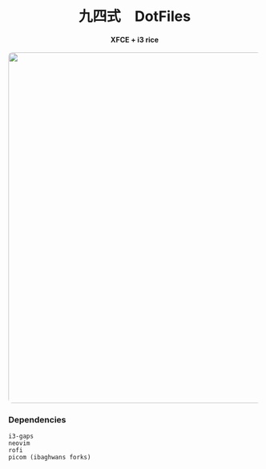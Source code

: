   <h1 align="center">
	  九四式　DotFiles
  <br>
  </h1>

  <h4 align ="center">XFCE + i3 rice</a>
  <br><br>
	<img src="https://i.redd.it/a6r5b76n60h81.png" style="border-radius:8px;" width="700">
  </h4>

### Dependencies
  ```
  i3-gaps
  neovim
  rofi
  picom (ibaghwans forks)

  ```
